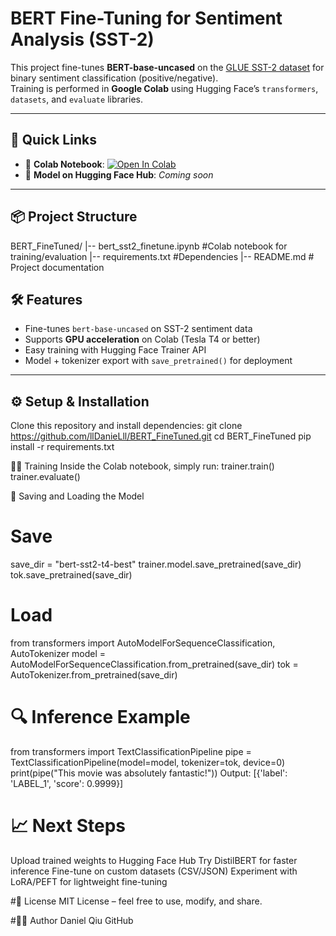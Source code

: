# BERT Fine-Tuning for Sentiment Analysis (SST-2)

This project fine-tunes **BERT-base-uncased** on the [GLUE SST-2 dataset](https://gluebenchmark.com/tasks) for binary sentiment classification (positive/negative).  
Training is performed in **Google Colab** using Hugging Face’s `transformers`, `datasets`, and `evaluate` libraries.

---------------------------------------------------------------------------------------------------------

## 🚀 Quick Links
- 📓 **Colab Notebook**: [![Open In Colab](https://colab.research.google.com/assets/colab-badge.svg)](https://colab.research.google.com/github/llDanieLll/BERT_FineTuned/blob/main/bert_sst2_finetune.ipynb)
- 🤗 **Model on Hugging Face Hub**: *Coming soon*

---------------------------------------------------------------------------------------------------------

## 📦 Project Structure
BERT_FineTuned/
|-- bert_sst2_finetune.ipynb #Colab notebook for training/evaluation
|-- requirements.txt #Dependencies
|-- README.md # Project documentation

## 🛠️ Features
- Fine-tunes `bert-base-uncased` on SST-2 sentiment data
- Supports **GPU acceleration** on Colab (Tesla T4 or better)
- Easy training with Hugging Face Trainer API
- Model + tokenizer export with `save_pretrained()` for deployment

---------------------------------------------------------------------------------------------------------

## ⚙️ Setup & Installation

Clone this repository and install dependencies:
git clone https://github.com/llDanieLll/BERT_FineTuned.git
cd BERT_FineTuned
pip install -r requirements.txt

🏋️‍♂️ Training
Inside the Colab notebook, simply run:
trainer.train()
trainer.evaluate()

💾 Saving and Loading the Model
# Save
save_dir = "bert-sst2-t4-best"
trainer.model.save_pretrained(save_dir)
tok.save_pretrained(save_dir)

# Load
from transformers import AutoModelForSequenceClassification, AutoTokenizer
model = AutoModelForSequenceClassification.from_pretrained(save_dir)
tok = AutoTokenizer.from_pretrained(save_dir)

# 🔍 Inference Example
from transformers import TextClassificationPipeline
pipe = TextClassificationPipeline(model=model, tokenizer=tok, device=0)
print(pipe("This movie was absolutely fantastic!"))
Output: [{'label': 'LABEL_1', 'score': 0.9999}]

# 📈 Next Steps
Upload trained weights to Hugging Face Hub
Try DistilBERT for faster inference
Fine-tune on custom datasets (CSV/JSON)
Experiment with LoRA/PEFT for lightweight fine-tuning

#📜 License
MIT License – feel free to use, modify, and share.

#👨‍💻 Author
Daniel Qiu
GitHub
